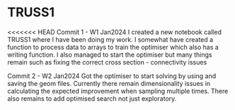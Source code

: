 # TRUSS1

<<<<<<< HEAD
Commit 1 - W1 Jan2024
I created a new notebook called TRUSS1 where I have been doing my work.
I somewhat have created a function to process data to arrays to train the optimiser which also has a writing function.
I also managed to start the optimiser but many things remain such as fixing the correct cross section - connectivity issues

Commit 2 - W2 Jan2024
Got the optimiser to start solving by using and saving the geom files. Currently there remain dimensionality issues in calculating the expected improvement when sampling multiple times. There also remains to add optimised search not just exploratory.
